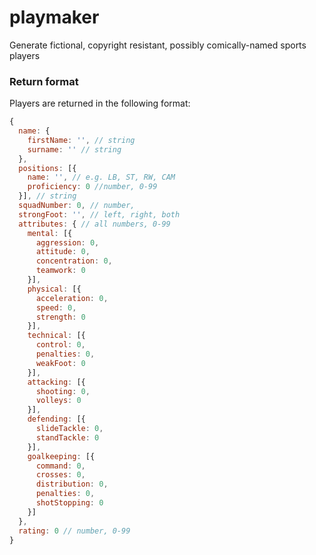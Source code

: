 # playmaker
Generate fictional, copyright resistant, possibly comically-named sports players

### Return format
Players are returned in the following format:

```javascript
{
  name: {
    firstName: '', // string
    surname: '' // string
  },
  positions: [{
    name: '', // e.g. LB, ST, RW, CAM
    proficiency: 0 //number, 0-99
  }], // string
  squadNumber: 0, // number,
  strongFoot: '', // left, right, both
  attributes: { // all numbers, 0-99
    mental: [{
      aggression: 0,
      attitude: 0,
      concentration: 0,
      teamwork: 0
    }],
    physical: [{
      acceleration: 0,
      speed: 0,
      strength: 0
    }],
    technical: [{
      control: 0,
      penalties: 0,
      weakFoot: 0
    }],
    attacking: [{
      shooting: 0,
      volleys: 0
    }],
    defending: [{
      slideTackle: 0,
      standTackle: 0
    }],
    goalkeeping: [{
      command: 0,
      crosses: 0,
      distribution: 0,
      penalties: 0,
      shotStopping: 0
    }]
  },
  rating: 0 // number, 0-99
}
```
